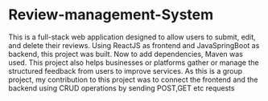 # Review-management-System
This is a full-stack web application designed to allow users to submit, edit, and delete their reviews. 
Using ReactJS as frontend and JavaSpringBoot as backend, this project was built.
Now to add dependencies, Maven was used.
This project also helps businesses or platforms gather or manage the structured feedback from users to improve services.
As this is a group project, my contribution to this project was to connect the frontend and the backend using CRUD operations by sending POST,GET etc requests
